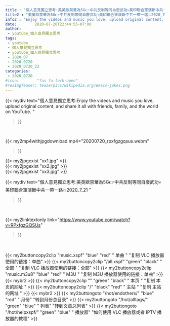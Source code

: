 ```yaml
---
title : "個人意見獨立思考:美英歐禁華為5G👉中共反制等同自廢武功💀美印聯合軍演斷中共一帶一路💥2020_7_21 "
title2 : "美英歐禁華為5G👉中共反制等同自廢武功💀美印聯合軍演斷中共一帶一路💥2020_7_21 "
info2 : "Enjoy the videos and music you love, upload original content, and share it all with friends, family, and the world on YouTube. "
date:        2020-07-20T22:44:55-07:00
author:
 - youtube_個人意見獨立思考
tags:
 - youtube
 - 個人意見獨立思考
 - youtube_個人意見獨立思考
 - 2020_07
 - 2020_0720
 - 2020_0720_22
categories:
 - 2020_0720
#icon:        "fas fa-lock-open"
#resImgTeaser: teaserpics/wikipedia.org/emacs-jokes.png
---
```


{{< mydiv text="個人意見獨立思考:Enjoy the videos and music you love, upload original content, and share it all with friends, family, and the world on YouTube. "
>}}
<br>


{{< my2mp4withjpgdownload mp4="20200720_rpxfgzgqsus.webm"
>}}

{{< my2jpgexist "xx1.jpg" >}}<br>
{{< my2jpgexist "xx2.jpg" >}}<br>
{{< my2jpgexist "xx3.jpg" >}}<br>



{{< mydiv text="個人意見獨立思考:美英歐禁華為5G👉中共反制等同自廢武功💀美印聯合軍演斷中共一帶一路💥2020_7_21 "
>}}
<br>

{{< my2linktextonly link="https://www.youtube.com/watch?v=RPxfgzGQSUs"
>}}


<br>

{{< my2buttoncopy2clip "music.xspf"        "blue"   "red"    " 单曲 "  "复制 VLC 播放器使用的链接：单曲" >}} {{< my2buttoncopy2clip "/all.xspf"         "green"  "black"  " 全部 "  "复制 VLC 播放器使用的链接：全部" >}} {{< my2buttoncopy2clip "music.m3u8"        "blue"   "red"    " M3U  "    "复制 M3U 播放器使用的链接：单曲" >}} {{< mybr2 >}} {{< my2buttoncopy2clip ""                  "green"  "black"  " 本页 "    "复制 本页的网址 " >}} {{< my2buttoncopy2clip "/"                 "black"  "red"    " 主站 "    "复制 主站的网址 " >}} {{< mybr2 >}} {{< my2buttongoto      "/hot/endothers/"   "blue"   "red"    " 月份"   "转到月份总目录" >}} {{< my2buttongoto      "/hot/alltags/"     "green"  "blue"   " 列表"   "转到文章总列表" >}} {{< my2buttongoto      "/hot/helpxspf/"    "green"  "blue"   " 播放器" "如何使用 VLC 播放器或者 IPTV 播放器的教程" >}} 
